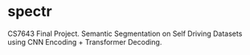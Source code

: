 # spectr
CS7643 Final Project. Semantic Segmentation on Self Driving Datasets using CNN Encoding + Transformer Decoding.
